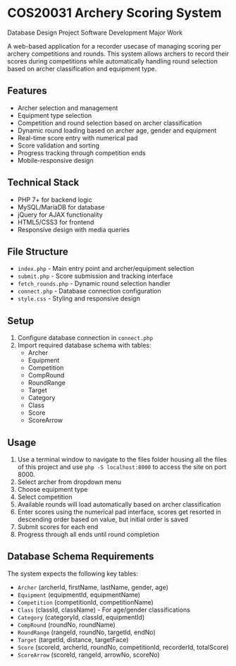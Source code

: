 # COS20031 Archery Scoring System
Database Design Project Software Development Major Work

A web-based application for a recorder usecase of managing scoring per archery competitions and rounds. This system allows archers to record their scores during competitions while automatically handling round selection based on archer classification and equipment type.

## Features

- Archer selection and management
- Equipment type selection 
- Competition and round selection based on archer classification
- Dynamic round loading based on archer age, gender and equipment
- Real-time score entry with numerical pad
- Score validation and sorting
- Progress tracking through competition ends
- Mobile-responsive design

## Technical Stack

- PHP 7+ for backend logic
- MySQL/MariaDB for database
- jQuery for AJAX functionality
- HTML5/CSS3 for frontend
- Responsive design with media queries

## File Structure

- `index.php` - Main entry point and archer/equipment selection
- `submit.php` - Score submission and tracking interface
- `fetch_rounds.php` - Dynamic round selection handler
- `connect.php` - Database connection configuration
- `style.css` - Styling and responsive design

## Setup

1. Configure database connection in `connect.php`
2. Import required database schema with tables:
   - Archer
   - Equipment
   - Competition
   - CompRound
   - RoundRange
   - Target
   - Category
   - Class
   - Score
   - ScoreArrow

## Usage

1. Use a terminal window to navigate to the files folder housing all the files of this project and use `php -S localhost:8000` to access the site on port 8000.
2. Select archer from dropdown menu
3. Choose equipment type
4. Select competition
5. Available rounds will load automatically based on archer classification
6. Enter scores using the numerical pad interface, scores get resorted in descending order based on value, but initial order is saved
7. Submit scores for each end
8. Progress through all ends until round completion

## Database Schema Requirements

The system expects the following key tables:
- `Archer` (archerId, firstName, lastName, gender, age)
- `Equipment` (equipmentId, equipmentName)
- `Competition` (competitionId, competitionName)
- `Class` (classId, className) - For age/gender classifications
- `Category` (categoryId, classId, equipmentId)
- `CompRound` (roundNo, roundName)
- `RoundRange` (rangeId, roundNo, targetId, endNo)
- `Target` (targetId, distance, targetFace)
- `Score` (scoreId, archerId, roundNo, competitionId, recorderId, totalScore)
- `ScoreArrow` (scoreId, rangeId, arrowNo, scoreNo)
